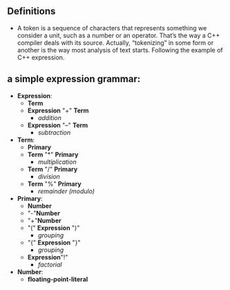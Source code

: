 ## Definitions

-   A token is a sequence of characters that represents something we consider a unit, such as a number or an operator. 
That’s the way a C++ compiler deals with its source. Actually, “tokenizing” in some form or another is the way most analysis of text starts. Following the example of C++ expression.

## a simple expression grammar:
* **Expression**:
    *   **Term**  
    *   **Expression** "+" **Term** 
        * _addition_   
    *   **Expression** "–" **Term**
        * _subtraction_
* **Term**:
    *   **Primary**
    *   **Term** "*" **Primary**
        * _multiplication_
    *   **Term** "/" **Primary**
        * _division_
    *   **Term** "%" **Primary**
        * _remainder (modulo)_
* **Primary**:
    *   **Number**
    *   "-"**Number**
    *   "+"**Number**
    *   "(" **Expression** ")"
        * _grouping_
    *   "{" **Expression** "}"
        * _grouping_
    *   **Expression**"!"
        * _factorial_
* **Number**:
    *   **floating-point-literal**
